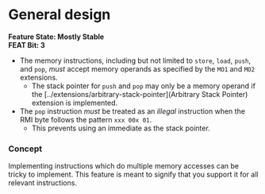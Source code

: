 # General design

**Feature State: Mostly Stable**  
**FEAT Bit: 3**

* The memory instructions, including but not limited to `store`, `load`, `push`, and `pop`, _must_ accept memory operands as specified by the `MO1` and `MO2` extensions.
    * The stack pointer for `push` and `pop` may only be a memory operand if the [../extensions/arbitrary-stack-pointer](Arbitrary Stack Pointer) extension is implemented.
* The `pop` instruction _must_ be treated as an _illegal_ instruction when the RMI byte follows the pattern `xxx 00x 01`.
    * This prevents using an immediate as the stack pointer.

### Concept

Implementing instructions which do multiple memory accesses can be tricky to implement. This feature is meant to signify that you support it for all relevant instructions.
